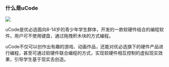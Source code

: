 ### 什么是uCode
![](../../assets/images/doc-zh/003.png)



uCode是优必选面向8-14岁的青少年学生群体，开发的一款软硬件结合的编程软件。用户可不使用键盘，通过拖拽积木块的方式编程。

uCode不仅可以创作出有趣的游戏、动画作品，还能对优必选旗下的硬件产品进行编程，甚至可通过软硬件联合编程的方式，实现软硬件相互控制的虚拟现实效果，引导学生基于现实去创造。
